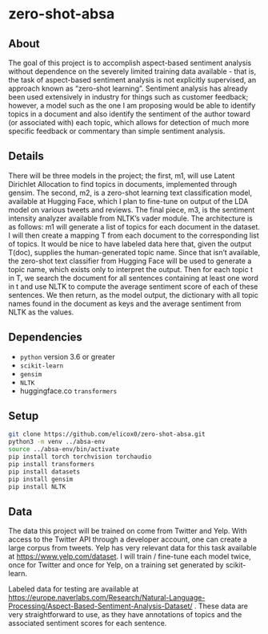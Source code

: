 # zero-shot-absa

## About
The goal of this project is to accomplish aspect-based sentiment analysis without dependence on the severely limited training data available - that is, the task of aspect-based sentiment analysis is not explicitly supervised, an approach known as “zero-shot learning”. Sentiment analysis has already been used extensively in industry for things such as customer feedback; however, a model such as the one I am proposing would be able to identify topics in a document and also identify the sentiment of the author toward (or associated with) each topic, which allows for detection of much more specific feedback or commentary than simple sentiment analysis. 

## Details
There will be three models in the project; the first, m1, will use Latent Dirichlet Allocation to find topics in documents, implemented through gensim. The second, m2, is a zero-shot learning text classification model, available at Hugging Face, which I plan to fine-tune on output of the LDA model on various tweets and reviews. The final piece, m3, is the sentiment intensity analyzer available from NLTK’s vader module. The architecture is as follows: m1 will generate a list of topics for each document in the dataset. I will then create a mapping T from each document to the corresponding list of topics. It would be nice to have labeled data here that, given the output T(doc), supplies the human-generated topic name. Since that isn’t available, the zero-shot text classifier from Hugging Face will be used to generate a topic name, which exists only to interpret the output. Then for each topic t in T, we search the document for all sentences containing at least one word in t and use NLTK to compute the average sentiment score of each of these sentences. We then return, as the model output, the dictionary with all topic names found in the document as keys and the average sentiment from NLTK as the values.

## Dependencies
- `python` version 3.6 or greater
- `scikit-learn`
- `gensim`
- `NLTK`
- huggingface.co `transformers`

## Setup
```bash
git clone https://github.com/elicox0/zero-shot-absa.git
python3 -m venv ../absa-env
source ../absa-env/bin/activate
pip install torch torchvision torchaudio
pip install transformers
pip install datasets
pip install gensim
pip install NLTK
```

## Data
The data this project will be trained on come from Twitter and Yelp. With access to the Twitter API through a developer account, one can create a large corpus from tweets. Yelp has very relevant data for this task available at https://www.yelp.com/dataset. I will train / fine-tune each model twice, once for Twitter and once for Yelp, on a training set generated by scikit-learn.

Labeled data for testing are available at https://europe.naverlabs.com/Research/Natural-Language-Processing/Aspect-Based-Sentiment-Analysis-Dataset/ . These data are very straightforward to use, as they have annotations of topics and the associated sentiment scores for each sentence.
